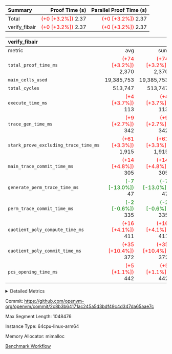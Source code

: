 | Summary | Proof Time (s) | Parallel Proof Time (s) |
|:---|---:|---:|
| Total | <span style='color: red'>(+0 [+3.2%])</span> 2.37 | <span style='color: red'>(+0 [+3.2%])</span> 2.37 |
| verify_fibair | <span style='color: red'>(+0 [+3.2%])</span> 2.37 | <span style='color: red'>(+0 [+3.2%])</span> 2.37 |


| verify_fibair |||||
|:---|---:|---:|---:|---:|
|metric|avg|sum|max|min|
| `total_proof_time_ms ` | <span style='color: red'>(+74 [+3.2%])</span> 2,370 | <span style='color: red'>(+74 [+3.2%])</span> 2,370 | <span style='color: red'>(+74 [+3.2%])</span> 2,370 | <span style='color: red'>(+74 [+3.2%])</span> 2,370 |
| `main_cells_used     ` |  19,385,753 |  19,385,753 |  19,385,753 |  19,385,753 |
| `total_cycles        ` |  513,747 |  513,747 |  513,747 |  513,747 |
| `execute_time_ms     ` | <span style='color: red'>(+4 [+3.7%])</span> 113 | <span style='color: red'>(+4 [+3.7%])</span> 113 | <span style='color: red'>(+4 [+3.7%])</span> 113 | <span style='color: red'>(+4 [+3.7%])</span> 113 |
| `trace_gen_time_ms   ` | <span style='color: red'>(+9 [+2.7%])</span> 342 | <span style='color: red'>(+9 [+2.7%])</span> 342 | <span style='color: red'>(+9 [+2.7%])</span> 342 | <span style='color: red'>(+9 [+2.7%])</span> 342 |
| `stark_prove_excluding_trace_time_ms` | <span style='color: red'>(+61 [+3.3%])</span> 1,915 | <span style='color: red'>(+61 [+3.3%])</span> 1,915 | <span style='color: red'>(+61 [+3.3%])</span> 1,915 | <span style='color: red'>(+61 [+3.3%])</span> 1,915 |
| `main_trace_commit_time_ms` | <span style='color: red'>(+14 [+4.8%])</span> 305 | <span style='color: red'>(+14 [+4.8%])</span> 305 | <span style='color: red'>(+14 [+4.8%])</span> 305 | <span style='color: red'>(+14 [+4.8%])</span> 305 |
| `generate_perm_trace_time_ms` | <span style='color: green'>(-7 [-13.0%])</span> 47 | <span style='color: green'>(-7 [-13.0%])</span> 47 | <span style='color: green'>(-7 [-13.0%])</span> 47 | <span style='color: green'>(-7 [-13.0%])</span> 47 |
| `perm_trace_commit_time_ms` | <span style='color: green'>(-2 [-0.6%])</span> 335 | <span style='color: green'>(-2 [-0.6%])</span> 335 | <span style='color: green'>(-2 [-0.6%])</span> 335 | <span style='color: green'>(-2 [-0.6%])</span> 335 |
| `quotient_poly_compute_time_ms` | <span style='color: red'>(+16 [+4.1%])</span> 411 | <span style='color: red'>(+16 [+4.1%])</span> 411 | <span style='color: red'>(+16 [+4.1%])</span> 411 | <span style='color: red'>(+16 [+4.1%])</span> 411 |
| `quotient_poly_commit_time_ms` | <span style='color: red'>(+35 [+10.4%])</span> 372 | <span style='color: red'>(+35 [+10.4%])</span> 372 | <span style='color: red'>(+35 [+10.4%])</span> 372 | <span style='color: red'>(+35 [+10.4%])</span> 372 |
| `pcs_opening_time_ms ` | <span style='color: red'>(+5 [+1.1%])</span> 442 | <span style='color: red'>(+5 [+1.1%])</span> 442 | <span style='color: red'>(+5 [+1.1%])</span> 442 | <span style='color: red'>(+5 [+1.1%])</span> 442 |



<details>
<summary>Detailed Metrics</summary>

|  | verify_program_compile_ms | total_cells | stark_prove_excluding_trace_time_ms | quotient_poly_compute_time_ms | quotient_poly_commit_time_ms | perm_trace_commit_time_ms | pcs_opening_time_ms | main_trace_commit_time_ms |
| --- | --- | --- | --- | --- | --- | --- | --- |
|  | 4 | 65,536 | 66 | 3 | 13 | 0 | 32 | 16 | 

| air_name | rows | quotient_deg | main_cols | interactions | constraints | cells |
| --- | --- | --- | --- | --- | --- | --- |
| AccessAdapterAir<2> |  | 4 |  | 5 | 12 |  | 
| AccessAdapterAir<4> |  | 4 |  | 5 | 12 |  | 
| AccessAdapterAir<8> |  | 4 |  | 5 | 12 |  | 
| FibonacciAir | 32,768 | 1 | 2 |  | 5 | 65,536 | 
| FriReducedOpeningAir |  | 4 |  | 35 | 59 |  | 
| NativePoseidon2Air<BabyBearParameters>, 1> |  | 4 |  | 176 | 590 |  | 
| PhantomAir |  | 4 |  | 3 | 4 |  | 
| ProgramAir |  | 1 |  | 1 | 4 |  | 
| VariableRangeCheckerAir |  | 1 |  | 1 | 4 |  | 
| VmAirWrapper<BranchNativeAdapterAir, BranchEqualCoreAir<1> |  | 2 |  | 11 | 23 |  | 
| VmAirWrapper<JalNativeAdapterAir, JalCoreAir> |  | 4 |  | 7 | 6 |  | 
| VmAirWrapper<NativeAdapterAir<2, 0>, PublicValuesCoreAir> |  | 4 |  | 11 | 22 |  | 
| VmAirWrapper<NativeAdapterAir<2, 1>, FieldArithmeticCoreAir> |  | 4 |  | 15 | 23 |  | 
| VmAirWrapper<NativeLoadStoreAdapterAir<1>, NativeLoadStoreCoreAir<1> |  | 4 |  | 15 | 20 |  | 
| VmAirWrapper<NativeLoadStoreAdapterAir<4>, NativeLoadStoreCoreAir<4> |  | 4 |  | 15 | 20 |  | 
| VmAirWrapper<NativeVectorizedAdapterAir<4>, FieldExtensionCoreAir> |  | 4 |  | 15 | 23 |  | 
| VmConnectorAir |  | 4 |  | 3 | 8 |  | 
| VolatileBoundaryAir |  | 4 |  | 4 | 16 |  | 

| group | trace_gen_time_ms | total_proof_time_ms | total_cycles | total_cells | stark_prove_excluding_trace_time_ms | quotient_poly_compute_time_ms | quotient_poly_commit_time_ms | perm_trace_commit_time_ms | pcs_opening_time_ms | main_trace_commit_time_ms | main_cells_used | generate_perm_trace_time_ms | execute_time_ms |
| --- | --- | --- | --- | --- | --- | --- | --- | --- | --- | --- | --- | --- | --- |
| verify_fibair | 342 | 2,370 | 513,747 | 50,178,200 | 1,915 | 411 | 372 | 335 | 442 | 305 | 19,385,753 | 47 | 113 | 

| group | air_name | rows | prep_cols | perm_cols | main_cols | cells |
| --- | --- | --- | --- | --- | --- | --- |
| verify_fibair | AccessAdapterAir<2> | 65,536 |  | 16 | 11 | 1,769,472 | 
| verify_fibair | AccessAdapterAir<4> | 32,768 |  | 16 | 13 | 950,272 | 
| verify_fibair | AccessAdapterAir<8> | 128 |  | 16 | 17 | 4,224 | 
| verify_fibair | FriReducedOpeningAir | 512 |  | 76 | 64 | 71,680 | 
| verify_fibair | NativePoseidon2Air<BabyBearParameters>, 1> | 16,384 |  | 356 | 399 | 12,369,920 | 
| verify_fibair | PhantomAir | 16,384 |  | 8 | 6 | 229,376 | 
| verify_fibair | ProgramAir | 8,192 |  | 8 | 10 | 147,456 | 
| verify_fibair | VariableRangeCheckerAir | 262,144 | 2 | 8 | 1 | 2,359,296 | 
| verify_fibair | VmAirWrapper<BranchNativeAdapterAir, BranchEqualCoreAir<1> | 131,072 |  | 28 | 23 | 6,684,672 | 
| verify_fibair | VmAirWrapper<JalNativeAdapterAir, JalCoreAir> | 16,384 |  | 12 | 10 | 360,448 | 
| verify_fibair | VmAirWrapper<NativeAdapterAir<2, 1>, FieldArithmeticCoreAir> | 262,144 |  | 20 | 30 | 13,107,200 | 
| verify_fibair | VmAirWrapper<NativeLoadStoreAdapterAir<1>, NativeLoadStoreCoreAir<1> | 131,072 |  | 36 | 25 | 7,995,392 | 
| verify_fibair | VmAirWrapper<NativeLoadStoreAdapterAir<4>, NativeLoadStoreCoreAir<4> | 16,384 |  | 36 | 34 | 1,146,880 | 
| verify_fibair | VmAirWrapper<NativeVectorizedAdapterAir<4>, FieldExtensionCoreAir> | 8,192 |  | 20 | 40 | 491,520 | 
| verify_fibair | VmConnectorAir | 2 | 1 | 8 | 4 | 24 | 
| verify_fibair | VolatileBoundaryAir | 131,072 |  | 8 | 11 | 2,490,368 | 

</details>


Commit: https://github.com/openvm-org/openvm/commit/2c8b3b64171ac245a5d3bdf49c4d347da65aae7c

Max Segment Length: 1048476

Instance Type: 64cpu-linux-arm64

Memory Allocator: mimalloc

[Benchmark Workflow](https://github.com/openvm-org/openvm/actions/runs/12914666570)
